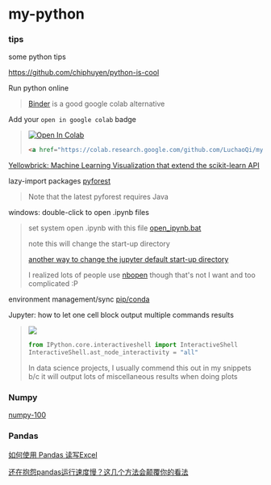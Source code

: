 # my-python

### tips

some python tips 

https://github.com/chiphuyen/python-is-cool



Run python online

> [Binder](https://mybinder.org/) is a good google colab alternative

Add your `open in google colab` badge

> <a href="https://colab.research.google.com/github.com/LuchaoQi/my-python" target="_parent"><img src="https://colab.research.google.com/assets/colab-badge.svg" alt="Open In Colab"/></a>
>
> ```html
> <a href="https://colab.research.google.com/github.com/LuchaoQi/my-python" target="_parent"><img src="https://colab.research.google.com/assets/colab-badge.svg" alt="Open In Colab"/></a>
> ```







[Yellowbrick: Machine Learning Visualization that extend the scikit-learn API](https://www.scikit-yb.org/en/latest/index.html#yellowbrick-machine-learning-visualization)





lazy-import packages [pyforest](https://github.com/8080labs/pyforest#demo-in-jupyter-notebook)

>  Note that the latest pyforest requires Java





windows: double-click to open .ipynb files 

> set system open .ipynb with this file [open_ipynb.bat](https://github.com/LuchaoQi/my-python/blob/master/open_ipynb.bat) 
>
> note this will change the start-up directory
>
> [another way to change the jupyter default start-up directory](https://mp.weixin.qq.com/s?__biz=Mzg3MTAyMDMxOQ==&mid=2247483866&idx=1&sn=9f08b1a95f4b66f91d0984484ab046e0&chksm=ce85a3aaf9f22abc8c38ebbdb3ae2380b66324954605d3f02a8c63586dd69a7e90ccabeeebf0&mpshare=1&scene=1&srcid=&sharer_sharetime=1575642056921&sharer_shareid=54d7b6bf73b347d381a7bff3f78b99d1&key=618a98a1e39c24e675f4effc46236faa89626f09b54ffb1737eae897e8c66cdb7c000259f43b833fb842aad384e23e299fce59a41ba1bc2414c2d434b7121a446dc48e0004401f6cb042c7d2f05c6950&ascene=1&uin=NzA3NTE3MTMz&devicetype=Windows+10&version=62070158&lang=en&exportkey=AxawcEAZAoYfElAbo2%2FnmAQ%3D&pass_ticket=ee2Re0y5GRDC7Z5JO2IRPQMYtoeI2sD8LkuPcXANvvpCdl6NlB9x9gylFsx2yZyu) 
>
> I realized lots of people use [nbopen](https://github.com/takluyver/nbopen) though that's not I want and too complicated :P





environment management/sync [pip/conda](https://www.jianshu.com/p/b86c17057da8?utm_campaign=maleskine&utm_content=note&utm_medium=seo_notes&utm_source=recommendation)





Jupyter: how to let one cell block output multiple commands results

> ![](https://mmbiz.qpic.cn/mmbiz_png/qsxsdMygxBwjFVibWCRP2eicDD1UXw7NeiaJq0XQhyPPU8EvFqdiahCVmHDbWSrJvPslgpgDHTFiciajUicLFj1x72QSQ/640?wx_fmt=png&tp=webp&wxfrom=5&wx_lazy=1&wx_co=1)
>
> ```python
> from IPython.core.interactiveshell import InteractiveShell
> InteractiveShell.ast_node_interactivity = "all"
> ```
>
> In data science projects, I usually commend this out in my snippets b/c it will output lots of miscellaneous results when doing plots



### Numpy

[numpy-100](https://github.com/rougier/numpy-100)

### Pandas

[如何使用 Pandas 读写Excel](https://mp.weixin.qq.com/s?__biz=MzUzMTEwODk0Ng==&mid=2247489316&idx=1&sn=0119d08865fa6a9d133718798fb01f3b&chksm=fa46d219cd315b0f6cf0ea1c8cf9d5fd209f5ead7a16a9fab9c495afdc24a3a3af7b8ec39424&mpshare=1&scene=1&srcid=&sharer_sharetime=1575560110538&sharer_shareid=54d7b6bf73b347d381a7bff3f78b99d1&key=618a98a1e39c24e6c8a133fea4e983e7009683d75c15dd142887606449ef1e5b83011a2458894838729940cf8c4b46fcc81cc2e8c89364c8774eb77e5771b7cfdc845cd45bbab25f61a2cc2395fe2d88&ascene=1&uin=NzA3NTE3MTMz&devicetype=Windows+10&version=62070158&lang=en&exportkey=AwHRLcm3bj16cYvSvQt%2BML0%3D&pass_ticket=ee2Re0y5GRDC7Z5JO2IRPQMYtoeI2sD8LkuPcXANvvpCdl6NlB9x9gylFsx2yZyu)

[还在抱怨pandas运行速度慢？这几个方法会颠覆你的看法](https://mp.weixin.qq.com/s?__biz=MzU4OTQ1MTA4OQ==&mid=2247484170&idx=1&sn=8f662550a6e01ab191de1c57afb4f2e5&chksm=fdcc1934cabb9022b42ddf51c2c11f8c5069c424ac7f1120550c66dae34e395991b0b3ada92e&mpshare=1&scene=1&srcid=&sharer_sharetime=1575522959679&sharer_shareid=54d7b6bf73b347d381a7bff3f78b99d1&key=aa397d0f1c3682ba85dc210d24355b5edd123bd41da566c32115a60bdca077a4b648abf84f1b9002187ad3d77d6baec5f099e26f7a440a4e6fc85831696909e1baf3274c4bed4b32c297082c805bffff&ascene=1&uin=NzA3NTE3MTMz&devicetype=Windows+10&version=62070158&lang=en&exportkey=AxRu4fmcVlvQRThRqao5gkE%3D&pass_ticket=ee2Re0y5GRDC7Z5JO2IRPQMYtoeI2sD8LkuPcXANvvpCdl6NlB9x9gylFsx2yZyu)

